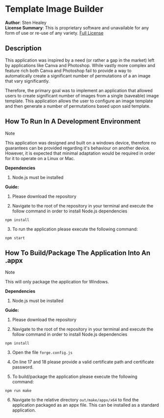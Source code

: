 # Template Image Builder

**Author**: Sten Healey\
**License Summary**: This is proprietary software and unavailable for any form of use or re-use of any variety. [Full License](LICENSE.txt)

## Description
This application was inspired by a need (or rather a gap in the market) left by applications like Canva and Photoshop. While vastly more complex and feature rich both Canva and Photoshop fail to provide a way to automatically create a significant number of permutations of a an image that vary significantly.

Therefore, the primary goal was to implement an application that allowed users to create significant number of images from a single (saveable) image template. This application allows the user to  configure an image template and then generate a number of permutations based upon said template.

## How To Run In A Development Environment
> [!NOTE]
> This application was designed and built on a windows device, therefore no guarantees can be provided regarding it's behaviour on another device. However, it is expected that minimal adaptation would be required in order for it to operate on a Linux or Mac.

**Dependencies**

1. Node.js must be installed

**Guide:**

1. Please download the repository

2. Navigate to the root of the repository in your terminal and execute the follow command in order to install Node.js dependencies

```console
npm install
```

3. To run the application please execute the following command:

```console
npm start
```

## How To Build/Package The Application Into An .appx

> [!Note]
> This will only package the application for Windows.

**Dependencies**

1. Node.js must be installed

**Guide:**

1. Please download the repository

2. Navigate to the root of the repository in your terminal and execute the follow command in order to install Node.js dependencies

```console
npm install
```

3. Open the file `forge.config.js`

4. On line 17 and 18 please provide a valid certificate path and certificate password.

5. To build/package the application please execute the following command:

```console
npm run make
```

6. Navigate to the relative directory `out/make/appx/x64` to find the application packaged as an appx file. This can be installed as a standard application.
